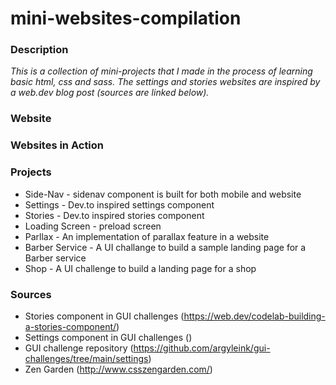 # mini-websites-compilation

### Description
*This is a collection of mini-projects that I made in the process of learning basic html, css and sass. The settings and stories websites are inspired by a web.dev blog post (sources are linked below).*

### Website 

### Websites in Action

### Projects 
* Side-Nav - sidenav component is built for both mobile and website
* Settings - Dev.to inspired settings component 
* Stories - Dev.to inspired stories component
* Loading Screen - preload screen 
* Parllax - An implementation of parallax feature in a website 
* Barber Service - A UI challange to build a sample landing page for a Barber service
* Shop - A UI challenge to build a landing page for a shop


### Sources 
* Stories component in GUI challenges (https://web.dev/codelab-building-a-stories-component/)
* Settings component in GUI challenges ()
* GUI challenge repository (https://github.com/argyleink/gui-challenges/tree/main/settings)
* Zen Garden (http://www.csszengarden.com/)
